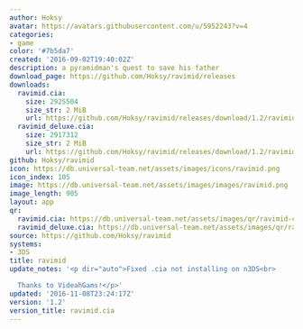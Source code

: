 ```yaml
---
author: Hoksy
avatar: https://avatars.githubusercontent.com/u/5952243?v=4
categories:
- game
color: '#7b5da7'
created: '2016-09-02T19:40:02Z'
description: a pyramidman's quest to save his father
download_page: https://github.com/Hoksy/ravimid/releases
downloads:
  ravimid.cia:
    size: 2925504
    size_str: 2 MiB
    url: https://github.com/Hoksy/ravimid/releases/download/1.2/ravimid.cia
  ravimid_deluxe.cia:
    size: 2917312
    size_str: 2 MiB
    url: https://github.com/Hoksy/ravimid/releases/download/1.2/ravimid_deluxe.cia
github: Hoksy/ravimid
icon: https://db.universal-team.net/assets/images/icons/ravimid.png
icon_index: 105
image: https://db.universal-team.net/assets/images/images/ravimid.png
image_length: 905
layout: app
qr:
  ravimid.cia: https://db.universal-team.net/assets/images/qr/ravimid-cia.png
  ravimid_deluxe.cia: https://db.universal-team.net/assets/images/qr/ravimid_deluxe-cia.png
source: https://github.com/Hoksy/ravimid
systems:
- 3DS
title: ravimid
update_notes: '<p dir="auto">Fixed .cia not installing on n3DS<br>

  Thanks to VideahGams!</p>'
updated: '2016-11-08T23:24:17Z'
version: '1.2'
version_title: ravimid.cia
---
```

